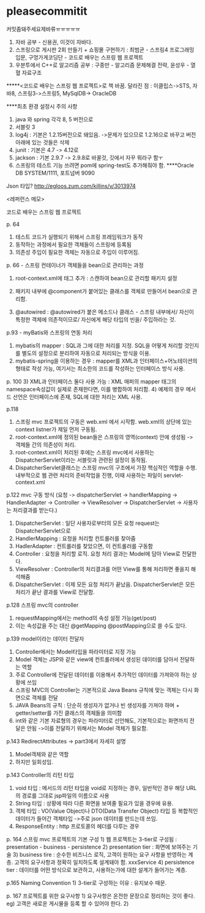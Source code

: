 # pleasecommitit
커밋좀돼주세요제바류ㅠㅠㅠㅠㅠ

1. 자바 공부 - 신용권, 이것이 자바다.
2. 스프링으로 게시판 2회 만들기 + 쇼핑몰 구현하기 : 최범균 - 스프링4 프로그래밍 입문, 구멍가게코딩단 - 코드로 배우는 스프링 웹 프로젝트
3. 우분투에서 C++로 알고리즘 공부 : 구종만 - 알고리즘 문제해결 전략, 윤성우 - 열혈 자료구조

*****<코드로 배우는 스프링 웹 프로젝트>로 책 바꿈.
달라진 점 : 이클립스->STS, 자바8, 스프링3->스프링5, MySqlDB-> OracleDB

****최초 환경 설정시 주의 사항
 1. java 와 spring 각각 8, 5 버전으로
 2. 서블릿 3
 3. log4j : 기본은 1.2.15버전으로 돼있음. ->문제가 있으므로 1.2.16으로 바꾸고 버전 아래에 있는 것들은 삭제
 4. junit : 기본은 4.7 -> 4.12로
 5. jackson : 기본 2.9.7 -> 2.9.8로 바꿀것, 깃에서 자꾸 뭐라구 함ㅜ
 6. 스프링의 테스트 기능 쓰려면 pom에 spring-test도 추가해줘야 함.
****Oracle DB
SYSTEM/1111, 포트넘버 9090

Json 타입?
http://egloos.zum.com/killins/v/3013974




<레퍼런스 메모>




코드로 배우는 스프링 웹 프로젝트


p. 64
  1) 테스트 코드가 실행되기 위해서 스프링 프레임워크가 동작
  2) 동작하는 과정에서 필요한 객체들이 스프링에 등록됨
  3) 의존성 주입이 필요한 객체는 자동으로 주입이 이루어짐.

p. 66 - 스프링 컨테이너가 객체들을 bean으로 관리하는 과정
 1) root-context.xml에 <component-scan> 태그 추가 : 스캔하여 bean으로 관리할 패키지 설정
 2) 패키지 내부에 @component가 붙어있는 클래스를 객체로 만들어서 bean으로 관리함.
 
 3) @autowired : @autowired가 붙은 메소드나 클래스 - 스프링 내부에서/ 자신이 특정한 객체에 의존적이므로/ 자신에게 해당 타입의 빈을/ 주입하라는 것. 
 
p.93 - myBatis와 스프링의 연동 처리
 1) mybatis의 mapper : SQL과 그에 대한 처리를 지정. SQL을 어떻게 처리할 것인지를 별도의 설정으로 분리하여 자동으로 처리되는 방식을 이용.
 2) mybatis-spring을 이용하는 경우 : mapper를 XML과 인터페이스+어노테이션의 형태로 작성 가능, 여기서는 최소한의 코드를 작성하는 인터페이스 방식 사용.
 
p. 100
 3) XML과 인터페이스 둘다 사용 가능 : XML 매퍼의 mapper 태그의 namespace속성값이 실제로 존재한다면, 이를 병합하여 처리함.
 4) 예제의 경우 메서드 선언은 인터페이스에 존재, SQL에 대한 처리는 XML 사용.

 p.118
  1) 스프링 mvc 프로젝트의 구동은 web.xml 에서 시작함. web.xml의 상단에 있는 context listner가 제일 먼저 구동됨.
  2) root-context.xml에 정의된 bean들은 스프링의 영역(context) 안에 생성됨 -> 객체들 간의 의존성이 처리.
  3) root-context.xml이 처리된 후에는 스프링 mvc에서 사용하는 DispatcherServlet이라는 서블릿과 관련된 설정이 동작됨.
  4) DispatcherServlet클래스는 스프링 mvc의 구조에서 가장 핵심적인 역할을 수행. 내부적으로 웹 관련 처리의 준비작업을 진행, 이때 사용하는 파일이 servlet-context.xml
  
  p.122 mvc 구동 방식
  (요청 -> dispatcherServlet -> handlerMapping -> HandlerAdapter -> Controller -> ViewResolver -> DispatcherServlet -> 사용자는 처리결과를 받는다.)
   1) DispatcherServlet : 일단 사용자로부터의 모든 요청 request는 DispatcherServlet으로
   2) HandlerMapping : 요청을 처리할 컨트롤러를 찾아줌
   3) HadlerAdapter : 컨트롤러를 찾았으면, 이 컨트롤러를 구동함
   4) Controller : 요청을 처리할 로직. 요청 처리 결과는 Model에 담아 View로 전달한다.
   5) ViewResolver : Controller의 처리결과를 어떤 View를 통해 처리하면 좋을지 해석해줌
   6) DispatcherServlet : 이제 모든 요청 처리가 끝났음. DispatcherServlet은 모든 처리가 끝난 결과를 View로 전달함.
   
  p.128 스프링 mvc의 controller
   1) requestMapping에서는 method의 속성 설정 가능(get/post)
   2) 이는 속성값을 주는 대신 @getMapping @postMapping으로 쓸 수도 있다.
  
  p.139 model이라는 데이터 전달자
   1) Controller에서는 Model타입을 파라미터로 지정 가능
   2) Model 객체는 JSP와 같은 view에 컨트롤러에서 생성된 데이터를 담아서 전달하는 역할
   3) 주로 Controller에 전달된 데이터를 이용해서 추가적인 데이터를 가져와야 하는 상황에 쓰임
   4) 스프링 MVC의 Controller는 기본적으로 Java Beans 규칙에 맞는 객체는 다시 화면으로 객체를 전달
   5) JAVA Beans의 규칙 : 단순히 생성자가 없거나 빈 생성자를 가져야 하며 + getter/setter를 가진 클래스의 객체들을 의미함
   6) int와 같은 기본 자료형의 경우는 파라미터로 선언해도, 기본적으로는 화면까지 전달은 안됨
    ->이를 전달하기 위해서는 Model 객체가 필요함. 
  
  p.143 RedirectAttributes -> part3에서 자세히 설명
   1) Model객체와 같은 역할
   2) 하지만 일회성임. 
  
  p.143 Controller의 리턴 타입
   1) void 타입 : 메서드의 리턴 타입을 void로 지정하는 경우, 일반적인 경우 해당 URL의 경로를 그대로 jsp파일의 이름으로 사용
   2) String 타입 : 상황에 따라 다른 화면을 보여줄 필요가 있을 경우에 유용.
   3) 객체 타입 : VO(Value Object)나 DTO(Data Transfer Object) 타입 등 복합적인 데이터가 들어간 객체타입 ->주로 json 데이터를 만드는데 쓰임.
   4) ResponseEntity : http 프로토콜의 헤더를 다루는 경우
   
   p. 164 스프링 mvc 프로젝트의 기본 구성
    1) 웹 프로젝트는 3-tier로 구성됨 : presentation - business - persistence
    2) presentation tier : 화면에 보여주는 기술
    3) business tire : 순수한 비즈니스 로직, 고객이 원하는 요구 사항을 반영하는 계층. 고객의 요구사항과 정확히 일치하도록 설계돼야 함. 
       xxxService
    4) persistence tier : 데이터를 어떤 방식으로 보관하고, 사용하는가에 대한 설계가 들어가는 계층. 
    
   p.165 Naming Convention
     1) 3-tier로 구성하는 이유 : 유지보수 때문.
   
   p. 167 프로젝트를 위한 요구사항
     1) 요구사항은 온전한 문장으로 정리하는 것이 좋다. 
       eg) 고객은 새로운 게시물을 등록 할 수 있어야 한다. 
     2) 
